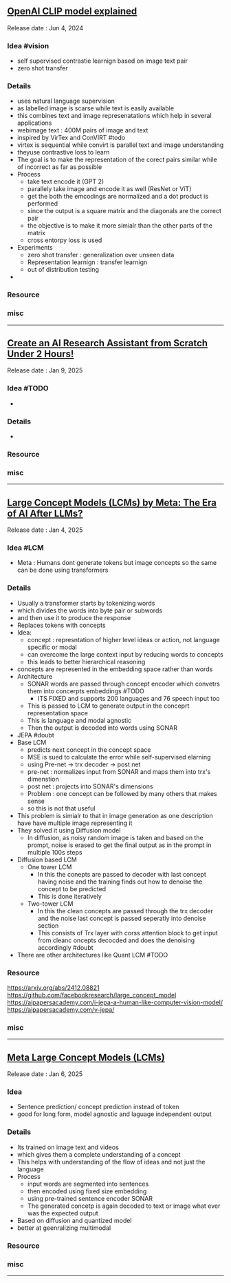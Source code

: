 ## [OpenAI CLIP model explained](https://youtu.be/jXD6O93Ptks)
Release date : Jun 4, 2024
### Idea #vision
- self supervised contrastie learnign based on image text pair
- zero shot transfer

### Details
- uses natural language supervision
- as labelled image is scarse while text is easily available
- this combines text and image represenatations which help in several applications
- webimage text : 400M pairs of image and text
- inspired by VirTex and ConVIRT #todo
- virtex is sequential while convirt is parallel text and image understanding
- theyuse contrastive loss to learn
- The goal is to make the representation of the corect pairs similar while of incorrect as far as possible
- Process
    - take text encode it (GPT 2)
    - parallely take image and encode it as well (ResNet or ViT)
    - get the both the emcodings are normalized and a dot product is performed
    - since the output is a square matrix and the diagonals are the correct pair
    - the objective is to make it more simialr than the other parts of the matrix
    - cross entorpy loss is used
-   Experiments
    - zero shot transfer : generalization over unseen data
    - Representation learnign : transfer learnign
    - out of distribution testing
- 

### Resource


### misc

---

## [Create an AI Research Assistant from Scratch Under 2 Hours!](https://youtu.be/762sqd7Iw6Y)
Release date : Jan 9, 2025
### Idea #TODO
- 

### Details
- 

### Resource


### misc

---

## [Large Concept Models (LCMs) by Meta: The Era of AI After LLMs?](https://youtu.be/TwLiNTYvpPo)
Release date :  Jan 4, 2025
### Idea #LCM
- Meta : Humans dont generate tokens but image concepts so the same can be done using transformers

### Details
- Usually a transformer starts by tokenizing words
- which divides the words into byte pair or subwords
- and then use it to produce the response
- Replaces tokens with concepts
- Idea:
    - concept : represntation of higher level ideas or action, not language specific or modal 
    - can overcome the large context input by reducing words to concepts
    - this leads to better hierarchical reasoning
- concepts are represented in the embedding space rather than words
- Architecture
    - SONAR words are passed through concept encoder which convetrs them into concerpts embeddings #TODO
        - ITS FIXED and supports 200 languages and 76 speech input too
    - This is passed to LCM to generate output in the conceprt representation space
    - This is language and modal agnostic
    - Then the output is decoded into words using SONAR
- JEPA #doubt
- Base LCM
    - predicts next concept in the concept space
    - MSE is sued to calculate the error while self-supervised elarning
    - using Pre-net -> trx decoder -> post net
    - pre-net : normalizes input from SONAR and maps them into trx's dimenstion
    - post net : projects into SONAR's dimensions
    - Problem : one concept can be followed by many others that makes sense
    - so this is not that useful
- This problem is simialr to that in image generation as one description have have multiple image representing it
- They solved it using Diffusion model
    - In diffusion, as noisy random image is taken and based on the prompt, noise is erased to get the final output as in the prompt in multiple 100s steps
- Diffusion based LCM
    - One tower LCM
        - In this the conepts are passed to decoder with last concept having noise and the training finds out how to denoise the concept to be predicted
        - This is done iteratively
    - Two-tower LCM
        - In this the clean concepts are passed through the trx decoder and the noise last concept is passed seperatly into denoise section
        - This consists of Trx layer with corss attention block to get input from cleanc oncepts decocded and does the denoising accordingly #doubt
- There are other architectures like Quant LCM #TODO

### Resource
 https://arxiv.org/abs/2412.08821
 https://github.com/facebookresearch/large_concept_model
 https://aipapersacademy.com/i-jepa-a-human-like-computer-vision-model/
 https://aipapersacademy.com/v-jepa/

### misc

---

## [Meta Large Concept Models (LCMs)](https://youtu.be/GY-UGAsRF2g)
Release date : Jan 6, 2025
### Idea
- Sentence prediction/ concept prediction instead of token
- good for long form, model agnostic and laguage independent output

### Details
- Its trained on image text and videos
- which gives them a complete understanding of a concept
- This helps with understanding of the flow of ideas and not just the language
- Process
    - input words are segmented into sentences
    - then encoded using fixed size embedding
    - using pre-trained sentence encoder SONAR
    - The generated concetp is again decoded to text or image what ever was the expected output
- Based on diffusion and quantized model
- better at geenralizing multimodal

### Resource


### misc

---


